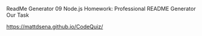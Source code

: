 ReadMe Generator
09 Node.js Homework: Professional README Generator
Our Task


https://mattdsena.github.io/CodeQuiz/
